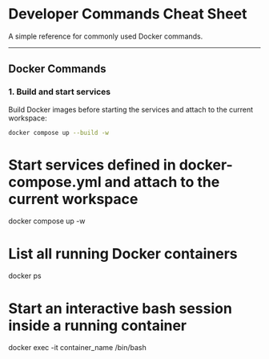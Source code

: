 # Developer Commands Cheat Sheet

A simple reference for commonly used Docker commands.

---

## Docker Commands

### 1. Build and start services

Build Docker images before starting the services and attach to the current workspace:

```bash
docker compose up --build -w
```

# Start services defined in docker-compose.yml and attach to the current workspace

docker compose up -w

# List all running Docker containers

docker ps

# Start an interactive bash session inside a running container

docker exec -it container_name /bin/bash
